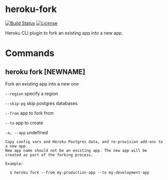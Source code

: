 heroku-fork
===========

[![Build Status](https://travis-ci.org/heroku/heroku-fork.svg?branch=master)](https://travis-ci.org/heroku/heroku-fork)
[![License](https://img.shields.io/github/license/heroku/heroku-fork.svg)](https://github.com/heroku/heroku-fork/blob/master/LICENSE)

Heroku CLI plugin to fork an existing app into a new app.

Commands
========

heroku fork [NEWNAME]
---------------------

Fork an existing app into a new one

`--region` specify a region

`--skip-pg` skip postgres databases

`--from` app to fork from

`--to` app to create

`-a, --app` undefined

```
Copy config vars and Heroku Postgres data, and re-provision add-ons to a new app.
New app name should not be an existing app. The new app will be created as part of the forking process.

Example:

  $ heroku fork --from my-production-app --to my-development-app
```
